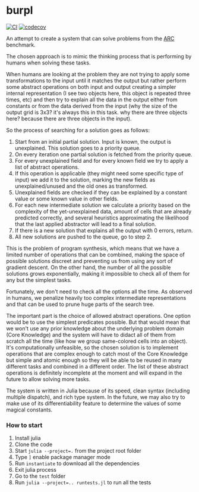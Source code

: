 # burpl

[![CI](https://github.com/andreyz4k/burpl/actions/workflows/main.yml/badge.svg)](https://github.com/andreyz4k/burpl/actions/workflows/main.yml)
[![codecov](https://codecov.io/gh/andreyz4k/burpl/branch/master/graph/badge.svg?token=KKB33V1XQ4)](https://codecov.io/gh/andreyz4k/burpl)

An attempt to create a system that can solve problems from the [ARC](https://github.com/fchollet/ARC) benchmark.

The chosen approach is to mimic the thinking process that is performing by humans when solving these tasks.

When humans are looking at the problem they are not trying to apply some transformations to the input until it matches the output
but rather perform some abstract operations on both input and output creating a simpler internal representation
(I see two objects here, this object is repeated three times, etc) and
then try to explain all the data in the output either from constants or from the data derived from the input
(why the size of the output grid is 3x3? it's always this in this task. why there are three objects here? because there are three objects in the input).

So the process of searching for a solution goes as follows:

1. Start from an initial partial solution. Input is known, the output is unexplained. This solution goes to a priority queue.
2. On every iteration one partial solution is fetched from the priority queue.
3. For every unexplained field and for every known field we try to apply a list of abstract operations.
4. If this operation is applicable (they might need some specific type of input) we add it to the solution,
marking the new fields as unexplained/unused and the old ones as transformed.
5. Unexplained fields are checked if they can be explained by a constant value or some known value in other fields.
6. For each new intermediate solution we calculate a priority based on the complexity of the yet-unexplained data,
amount of cells that are already predicted correctly, and several heuristics approximating the likelihood that the last applied abstractor will lead to a final solution.
7. If there is a new solution that explains all the output with 0 errors, return.
8. All new solutions are pushed to the queue, go to step 2.

This is the problem of program synthesis, which means that we have a limited number of operations that can be combined,
making the space of possible solutions discreet and preventing us from using any sort of gradient descent.
On the other hand, the number of all the possible solutions grows exponentially, making it impossible to check all of them for any but the simplest tasks.

Fortunately, we don't need to check all the options all the time. As observed in humans, we penalize heavily too complex intermediate representations
and that can be used to prune huge parts of the search tree.

The important part is the choice of allowed abstract operations. One option would be to use the simplest predicates possible.
But that would mean that we won't use any prior knowledge about the underlying problem domain (Core Knowledge) and
the system will have to didact all of them from scratch all the time (like how we group same-colored cells into an object).
It's computationally unfeasible, so the chosen solution is to implement operations that are complex enough to catch most of the Core Knowledge
but simple and atomic enough so they will be able to be reused in many different tasks and combined in a different order.
The list of these abstract operations is definitely incomplete at the moment and will expand in the future to allow solving more tasks.

The system is written in Julia because of its speed, clean syntax (including multiple dispatch), and rich type system.
In the future, we may also try to make use of its differentiability feature to determine the values of some magical constants.

### How to start

1. Install julia
2. Clone the code
3. Start `julia --project=.` from the project root folder
4. Type `]` enable package manager mode
5. Run `instantiate` to download all the dependencies
6. Exit julia process
7. Go to the `test` folder
8. Run `julia --project=.. runtests.jl` to run all the tests
